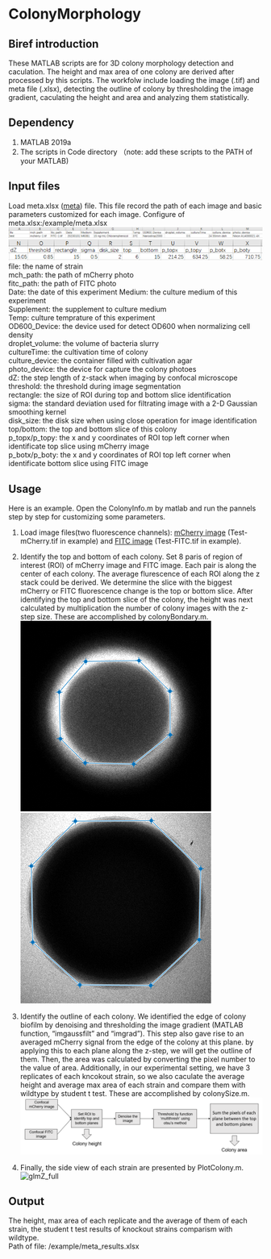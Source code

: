 # ColonyMorphology
## Biref introduction
These MATLAB scripts are for 3D colony morphology detection and caculation. The height and max area of one colony are derived after processed by this scripts. The workfolw include loading the image (.tif) and meta file (.xlsx), detecting the outline of colony by thresholding the image gradient, caculating the height and area and analyzing them statistically.
## Dependency
1. MATLAB 2019a
2. The scripts in Code directory （note: add these scripts to the PATH of your MATLAB)
## Input files
Load meta.xlsx ([meta](/example/meta.xlsx)) file. This file record the path of each image and basic parameters customized for each image.
Configure of meta.xlsx:/example/meta.xlsx ![meta](/example/meta_example1.png)   
![meta](/example/meta_example2.png)   
file: the name of strain  
mch_path: the path of mCherry photo  
fitc_path: the path of FITC photo  
Date: the date of this experiment 
Medium: the culture medium of this experiment  
Supplement: the supplement to culture medium  
Temp: culture temprature of this experiment  
OD600_Device: the device used for detect OD600 when normalizing cell density  
droplet_volume: the volume of bacteria slurry  
cultureTime: the cultivation time of colony  
culture_device: the container filled with cultivation agar  
photo_device: the device for capture the colony photoes  
dZ: the step length of z-stack when imaging by confocal microscope  
threshold: the threshold during image segmentation  
rectangle: the size of ROI during top and bottom slice identification  
sigma: the standard deviation used for filtrating image with a 2-D Gaussian smoothing kernel  
disk_size: the disk size when using close operation for image identification  
top/bottom: the top and bottom slice of this colony  
p_topx/p_topy: the x and y coordinates of ROI top left corner when identificate top slice using mCherry image  
p_botx/p_boty: the x and y coordinates of ROI top left corner when identificate bottom slice using FITC image  
## Usage
Here is an example. Open the ColonyInfo.m by matlab and run the pannels step by step for customizing some parameters. 
1. Load image files(two fluorescence channels): [mCherry image](/example/Test-mCherry.rar) (Test-mCherry.tif in example) and [FITC image](/example/Test-FITC.rar) (Test-FITC.tif in example).
2. Identify the top and bottom of each colony. Set 8 paris of region of interest (ROI) of mCherry image and FITC image. Each pair is along the center of each colony. The average flurescence of each ROI along the z stack could be derived. We determine the slice with the biggest mCherry or FITC fluorescence change is the top or bottom slice. After identifying the top and bottom slice of the colony, the height was next calculated by multiplication the number of colony images with the z-step size. These are accomplished by colonyBondary.m.  
![ROI](/example/ROI_mCherry.png) ![ROI](/example/ROI_FITC.png)

3. Identify the outline of each colony. We identified the edge of colony biofilm by denoising and thresholding the image gradient (MATLAB function, “imgaussfilt” and “imgrad”). This step also gave rise to an averaged mCherry signal from the edge of the colony at this plane. by applying this to each plane along the z-step, we will get the outline of them. Then, the area was calculated by converting the pixel number to the value of area. Additionally, in our experimental setting, we have 3 replicates of each kncokout strain, so we also caculate the average height and average max area of each strain and compare them with wildtype by student t test. These are accomplished by colonySize.m.  
![1](/example/algorithm.png)
4. Finally, the side view of each strain are presented by PlotColony.m.  
![glmZ_full](https://github.com/Emmaheyh/ColonyMorphology/assets/126593269/9c4a4e55-c4a0-4d59-b9d7-9b9ffadb1656)
## Output
The height, max area of each replicate and the average of them of each strain, the student t test results of knockout strains comparism with wildtype.  
Path of file: /example/meta_results.xlsx
